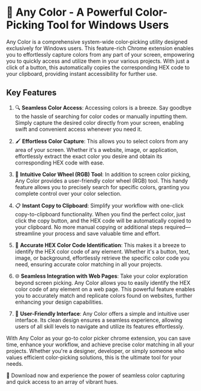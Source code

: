 # 🌈 Any Color - A Powerful Color-Picking Tool for Windows Users

Any Color is a comprehensive system-wide color-picking utility designed exclusively for Windows users. This feature-rich Chrome extension enables you to effortlessly capture colors from any part of your screen, empowering you to quickly access and utilize them in your various projects. With just a click of a button, this automatically copies the corresponding HEX code to your clipboard, providing instant accessibility for further use.
 
## Key Features

1. 🔍 **Seamless Color Access**: Accessing colors is a breeze. Say goodbye to the hassle of searching for color codes or manually inputting them. Simply capture the desired color directly from your screen, enabling swift and convenient access whenever you need it.

2. 🖌️ **Effortless Color Capture**: This allows you to select colors from any area of your screen. Whether it's a website, image, or application, effortlessly extract the exact color you desire and obtain its corresponding HEX code with ease.

3. 🎨 **Intuitive Color Wheel (RGB) Tool**: In addition to screen color picking, Any Color provides a user-friendly color wheel (RGB) tool. This handy feature allows you to precisely search for specific colors, granting you complete control over your color selection.

4. 📋 **Instant Copy to Clipboard**: Simplify your workflow with one-click copy-to-clipboard functionality. When you find the perfect color, just click the copy button, and the HEX code will be automatically copied to your clipboard. No more manual copying or additional steps required—streamline your process and save valuable time and effort.

5. 📏 **Accurate HEX Color Code Identification**: This makes it a breeze to identify the HEX color code of any element. Whether it's a button, text, image, or background, effortlessly retrieve the specific color code you need, ensuring accurate color matching in all your projects.

6. 🌐 **Seamless Integration with Web Pages**: Take your color exploration beyond screen picking. Any Color allows you to easily identify the HEX color code of any element on a web page. This powerful feature enables you to accurately match and replicate colors found on websites, further enhancing your design capabilities.

7. 🎯 **User-Friendly Interface**: Any Color offers a simple and intuitive user interface. Its clean design ensures a seamless experience, allowing users of all skill levels to navigate and utilize its features effortlessly.

With Any Color as your go-to color picker chrome extension, you can save time, enhance your workflow, and achieve precise color matching in all your projects. Whether you're a designer, developer, or simply someone who values efficient color-picking solutions, this is the ultimate tool for your needs.

🚀 Download now and experience the power of seamless color capturing and quick access to an array of vibrant hues.
